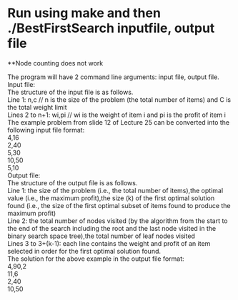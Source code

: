 #  Run using make and then ./BestFirstSearch inputfile, output file  
**Node counting does not work

The program will have 2 command line arguments: input file, output file.  
Input file:   
The structure of the input file is as follows.  
Line 1: n,c // n is the size of the problem (the total number of items) and C is the total weight limit   
Lines 2 to n+1: wi,pi // wi is the weight of item i and pi is the profit of item i   
The example problem from slide 12 of Lecture 25 can be converted into the following input file format:   
4,16   
2,40   
5,30   
10,50   
5,10   
Output file:   
The structure of the output file is as follows.   
Line 1: the size of the problem (i.e., the total number of items),the optimal value (i.e., the maximum
profit),the size (k) of the first optimal solution found (i.e., the size of the first optimal subset of items
found to produce the maximum profit)   
Line 2: the total number of nodes visited (by the algorithm from the start to the end of the search
including the root and the last node visited in the binary search space tree),the total number of leaf nodes
visited   
Lines 3 to 3+(k-1): each line contains the weight and profit of an item selected in order for the first
optimal solution found.   
The solution for the above example in the output file format:   
4,90,2  
11,6   
2,40   
10,50  
